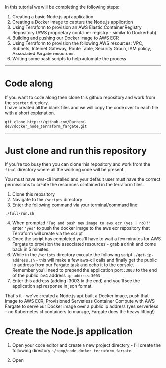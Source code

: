 In this tutorial we will be completing the following steps:
1. Creating a basic Node.js api application
2. Creating a Docker image to capture the Node.js application
3. Using Terraform to provision an AWS Elastic Container Registry Repository (AWS proprietary container registry - similar to Dockerhub)
4. Building and pushing our Docker image to AWS ECR
5. Using Terraform to provision the following AWS resources: VPC, Subnets, Internet Gateway, Route Table, Security Group, IAM policy, Associated Fargate resources.
6. Writing some bash scripts to help automate the process
___
# Code along

If you want to code along then clone this github repository and work from the `starter` directory.   
I have created all the blank files and we will copy the code over to each file with a short explanation.

```
git clone https://github.com/DarrenK-dev/docker_node_terraform_fargate.git
```

___
# Just clone and run this repository

If you're too busy then you can clone this repository and work from the `final` directory where all the working code will be present.   

You must have aws-cli installed and your default user must have the correct permissions to create the resources contained in the terraform files.

1. Clone this repository
2. Navigate to the `/scripts` directory
3. Enter the following command via your terminal/command line: 
```
./full-run.sh
```
4. When prompted `"Tag and push new image to aws ecr (yes | no)?"` enter `'yes'` to push the docker image to the aws ecr repository that Terraform will create via the script.
5. Once the script has completed you'll have to wait a few minutes for AWS Fargate to provision the associated resources - grab a drink and come back in 5 minutes.
6. While in the `/scripts` directory execute the following script `./get-ip-address.sh` - this will make a few aws-cli calls and finally get the public ip address from our Fargate task and echo it to the console.   
Remember you'll need to prepend the application port `:3003` to the end of the public ipv4 address `ip-address:3003`
7. Enter this address (adding :3003 to the end) and you'll see the application api response in json format.

That's it - we've created a Node.js api, built a Docker image, push that image to AWS ECR, Provisioned Serverless Container Compute with AWS Fargate to serve our Docker image over a public ip address (yes serverless - no Kubernetes of containers to manage, Fargate does the heavy lifting!)


# Create the Node.js application

1. Open your code editor and create a new project directory - I'll create the following directory `~/temp/node_docker_terraform_fargate`.

2. Open 